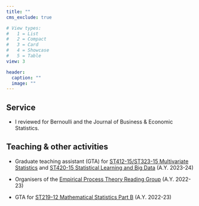 ```yaml
---
title: ""
cms_exclude: true

# View types:
#   1 = List
#   2 = Compact
#   3 = Card
#   4 = Showcase
#   5 = Table
view: 3

header:
  caption: ""
  image: ""
---
```


## Service
- I reviewed for Bernoulli and the Journal of Business & Economic Statistics.

## Teaching & other activities

- Graduate teaching assistant (GTA) for [ST412-15/ST323-15 Multivariate Statistics](https://warwick.ac.uk/fac/sci/statistics/currentstudents/modules/st412) and [ST420-15 Statistical Learning and Big Data](https://warwick.ac.uk/fac/sci/statistics/postgrad/msmf/coursestructure/statisticallearningandbigdata) (A.Y. 2023-24)


- Organisers of the [Empirical Process Theory Reading Group](https://warwick.ac.uk/fac/sci/statistics/news/empiricalprocesstheory/) (A.Y. 2022-23)


- GTA for [ST219-12 Mathematical Statistics Part B](https://warwick.ac.uk/fac/sci/statistics/currentstudents/modules/st2/st219/) (A.Y. 2022-23)
